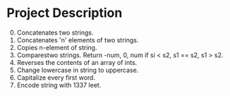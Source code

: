 
# Project Description

0. Concatenates two strings.
1. Concatenates 'n' elements of two strings.
2. Copies n-element of string.
3. Comparestwo strings. Return -num, 0, num if si < s2, s1 == s2, s1 > s2.
4. Reverses the contents of an array of ints.
5. Change lowercase in string to uppercase.
6. Capitalize every first word.
7. Encode string with 1337 leet.
